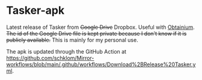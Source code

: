 # Tasker-apk
Latest release of Tasker from ~~Google Drive~~ Dropbox. Useful with [Obtainium](https://github.com/ImranR98/Obtainium).
~~The id of the Google Drive file is kept private because I don't know if it is publicly available.~~
This is mainly for my personal use.

The apk is updated through the GitHub Action at https://github.com/schklom/Mirror-workflows/blob/main/.github/workflows/Download%2BRelease%20Tasker.yml.
